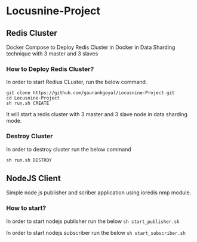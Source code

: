 # Locusnine-Project

## Redis Cluster

Docker Compose to Deploy Redis Cluster in Docker in Data Sharding technique with 3 master and 3 slaves

### How to Deploy Redis Cluster?
In order to start Redius CLuster, run the below command.

```
git clone https://github.com/gaurankgoyal/Locusnine-Project.git
cd Locusnine-Project
sh run.sh CREATE
```

It will start a redis cluster with 3 master and 3 slave node in data sharding mode.


### Destroy Cluster
In order to destroy cluster run the below command

```sh run.sh DESTROY```

## NodeJS Client

Simple node js publisher and scriber application using ioredis nmp module.

### How to start?

In order to start nodejs publisher run the below
```sh start_publisher.sh```

In order to start nodejs subscriber run the below
```sh start_subscriber.sh```
